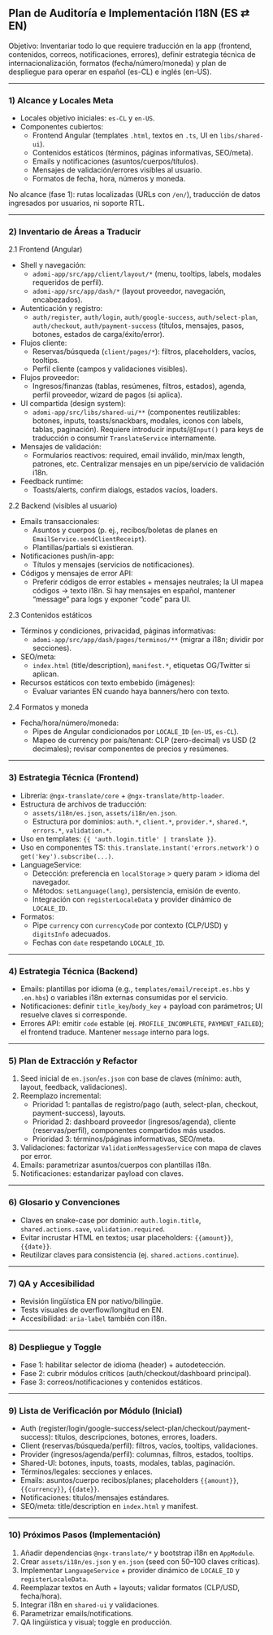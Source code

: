 ## Plan de Auditoría e Implementación I18N (ES ⇄ EN)

Objetivo: Inventariar todo lo que requiere traducción en la app (frontend, contenidos, correos, notificaciones, errores), definir estrategia técnica de internacionalización, formatos (fecha/número/moneda) y plan de despliegue para operar en español (es-CL) e inglés (en-US).

---

### 1) Alcance y Locales Meta

- Locales objetivo iniciales: `es-CL` y `en-US`.
- Componentes cubiertos:
  - Frontend Angular (templates `.html`, textos en `.ts`, UI en `libs/shared-ui`).
  - Contenidos estáticos (términos, páginas informativas, SEO/meta).
  - Emails y notificaciones (asuntos/cuerpos/títulos).
  - Mensajes de validación/errores visibles al usuario.
  - Formatos de fecha, hora, números y moneda.

No alcance (fase 1): rutas localizadas (URLs con `/en/`), traducción de datos ingresados por usuarios, ni soporte RTL.

---

### 2) Inventario de Áreas a Traducir

2.1 Frontend (Angular)
- Shell y navegación:
  - `adomi-app/src/app/client/layout/*` (menu, tooltips, labels, modales requeridos de perfil).
  - `adomi-app/src/app/dash/*` (layout proveedor, navegación, encabezados).
- Autenticación y registro:
  - `auth/register`, `auth/login`, `auth/google-success`, `auth/select-plan`, `auth/checkout`, `auth/payment-success` (títulos, mensajes, pasos, botones, estados de carga/éxito/error).
- Flujos cliente:
  - Reservas/búsqueda (`client/pages/*`): filtros, placeholders, vacíos, tooltips.
  - Perfil cliente (campos y validaciones visibles).
- Flujos proveedor:
  - Ingresos/finanzas (tablas, resúmenes, filtros, estados), agenda, perfil proveedor, wizard de pagos (si aplica).
- UI compartida (design system):
  - `adomi-app/src/libs/shared-ui/**` (componentes reutilizables: botones, inputs, toasts/snackbars, modales, iconos con labels, tablas, paginación). Requiere introducir inputs/`@Input()` para keys de traducción o consumir `TranslateService` internamente.
- Mensajes de validación:
  - Formularios reactivos: required, email inválido, min/max length, patrones, etc. Centralizar mensajes en un pipe/servicio de validación i18n.
- Feedback runtime:
  - Toasts/alerts, confirm dialogs, estados vacíos, loaders.

2.2 Backend (visibles al usuario)
- Emails transaccionales:
  - Asuntos y cuerpos (p. ej., recibos/boletas de planes en `EmailService.sendClientReceipt`).
  - Plantillas/partials si existieran.
- Notificaciones push/in-app:
  - Títulos y mensajes (servicios de notificaciones).
- Códigos y mensajes de error API:
  - Preferir códigos de error estables + mensajes neutrales; la UI mapea códigos → texto i18n. Si hay mensajes en español, mantener “message” para logs y exponer “code” para UI.

2.3 Contenidos estáticos
- Términos y condiciones, privacidad, páginas informativas:
  - `adomi-app/src/app/dash/pages/terminos/**` (migrar a i18n; dividir por secciones).
- SEO/meta:
  - `index.html` (title/description), `manifest.*`, etiquetas OG/Twitter si aplican.
- Recursos estáticos con texto embebido (imágenes):
  - Evaluar variantes EN cuando haya banners/hero con texto.

2.4 Formatos y moneda
- Fecha/hora/número/moneda:
  - Pipes de Angular condicionados por `LOCALE_ID` (`en-US`, `es-CL`).
  - Mapeo de currency por país/tenant: CLP (zero-decimal) vs USD (2 decimales); revisar componentes de precios y resúmenes.

---

### 3) Estrategia Técnica (Frontend)

- Librería: `@ngx-translate/core` + `@ngx-translate/http-loader`.
- Estructura de archivos de traducción:
  - `assets/i18n/es.json`, `assets/i18n/en.json`.
  - Estructura por dominios: `auth.*`, `client.*`, `provider.*`, `shared.*`, `errors.*`, `validation.*`.
- Uso en templates: `{{ 'auth.login.title' | translate }}`.
- Uso en componentes TS: `this.translate.instant('errors.network')` o `get('key').subscribe(...)`.
- LanguageService:
  - Detección: preferencia en `localStorage` > query param > idioma del navegador.
  - Métodos: `setLanguage(lang)`, persistencia, emisión de evento.
  - Integración con `registerLocaleData` y provider dinámico de `LOCALE_ID`.
- Formatos:
  - Pipe `currency` con `currencyCode` por contexto (CLP/USD) y `digitsInfo` adecuados.
  - Fechas con `date` respetando `LOCALE_ID`.

---

### 4) Estrategia Técnica (Backend)

- Emails: plantillas por idioma (e.g., `templates/email/receipt.es.hbs` y `.en.hbs`) o variables i18n externas consumidas por el servicio.
- Notificaciones: definir `title_key`/`body_key` + payload con parámetros; UI resuelve claves si corresponde.
- Errores API: emitir `code` estable (ej. `PROFILE_INCOMPLETE`, `PAYMENT_FAILED`); el frontend traduce. Mantener `message` interno para logs.

---

### 5) Plan de Extracción y Refactor

1) Seed inicial de `en.json`/`es.json` con base de claves (mínimo: auth, layout, feedback, validaciones).
2) Reemplazo incremental:
   - Prioridad 1: pantallas de registro/pago (auth, select-plan, checkout, payment-success), layouts.
   - Prioridad 2: dashboard proveedor (ingresos/agenda), cliente (reservas/perfil), componentes compartidos más usados.
   - Prioridad 3: términos/páginas informativas, SEO/meta.
3) Validaciones: factorizar `ValidationMessagesService` con mapa de claves por error.
4) Emails: parametrizar asuntos/cuerpos con plantillas i18n.
5) Notificaciones: estandarizar payload con claves.

---

### 6) Glosario y Convenciones

- Claves en snake-case por dominio: `auth.login.title`, `shared.actions.save`, `validation.required`.
- Evitar incrustar HTML en textos; usar placeholders: `{{amount}}`, `{{date}}`.
- Reutilizar claves para consistencia (ej. `shared.actions.continue`).

---

### 7) QA y Accesibilidad

- Revisión lingüística EN por nativo/bilingüe.
- Tests visuales de overflow/longitud en EN.
- Accesibilidad: `aria-label` también con i18n.

---

### 8) Despliegue y Toggle

- Fase 1: habilitar selector de idioma (header) + autodetección.
- Fase 2: cubrir módulos críticos (auth/checkout/dashboard principal).
- Fase 3: correos/notificaciones y contenidos estáticos.

---

### 9) Lista de Verificación por Módulo (Inicial)

- Auth (register/login/google-success/select-plan/checkout/payment-success): títulos, descripciones, botones, errores, loaders.
- Client (reservas/búsqueda/perfil): filtros, vacíos, tooltips, validaciones.
- Provider (ingresos/agenda/perfil): columnas, filtros, estados, tooltips.
- Shared-UI: botones, inputs, toasts, modales, tablas, paginación.
- Términos/legales: secciones y enlaces.
- Emails: asuntos/cuerpo recibos/planes; placeholders `{{amount}}`, `{{currency}}`, `{{date}}`.
- Notificaciones: títulos/mensajes estándares.
- SEO/meta: title/description en `index.html` y manifest.

---

### 10) Próximos Pasos (Implementación)

1) Añadir dependencias `@ngx-translate/*` y bootstrap i18n en `AppModule`.
2) Crear `assets/i18n/es.json` y `en.json` (seed con 50–100 claves críticas).
3) Implementar `LanguageService` + provider dinámico de `LOCALE_ID` y `registerLocaleData`.
4) Reemplazar textos en Auth + layouts; validar formatos (CLP/USD, fecha/hora).
5) Integrar i18n en `shared-ui` y validaciones.
6) Parametrizar emails/notifications.
7) QA lingüística y visual; toggle en producción.





